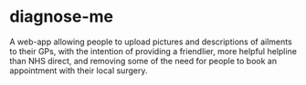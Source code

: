diagnose-me
===========

A web-app allowing people to upload pictures and descriptions of ailments to their GPs, with the intention of providing a friendlier, more helpful helpline than NHS direct, and removing some of the need for people to book an appointment with their local surgery.
